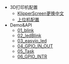 * 3D打印机配置
    * [KlipperScreen更换中文](md/KlipperScreen.md)
    * [上位机配置](md/上位机配置.md)
* Demo&API
    * [01_blink](md/01_blink.md)
    * [02_ledBlink](md/02_ledBlink.md)
    * [03_easyio_led](md/03_easyio_led.md)
    * [04_GPIO_IN_OUT](md/04_GPIO_IN_OUT.md)
    * [05_Task](md/05_Task.md)
    * [06_GPIO_INTR](md/06_GPIO_INTR.md)

